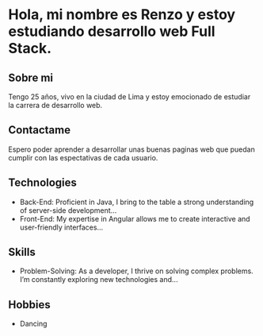 # Hola, mi nombre es Renzo y estoy estudiando desarrollo web Full Stack.

## Sobre mi

Tengo 25 años, vivo en la ciudad de Lima y estoy emocionado de estudiar la carrera de desarrollo web.

## Contactame

Espero poder aprender a desarrollar unas buenas paginas web que puedan cumplir con las espectativas de cada usuario.

## Technologies
- Back-End: Proficient in Java, I bring to the table a strong understanding of server-side development...
- Front-End: My expertise in Angular allows me to create interactive and user-friendly interfaces...

## Skills
- Problem-Solving: As a developer, I thrive on solving complex problems. I’m constantly exploring new technologies and...

## Hobbies
- Dancing

